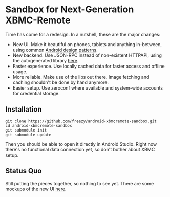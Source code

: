 
Sandbox for Next-Generation XBMC-Remote
=======================================

Time has come for a redesign. In a nutshell, these are the major changes:

* New UI. Make it beautiful on phones, tablets and anything in-between, using
  common [Android design patterns](http://developer.android.com/design/index.html).
* New backend. Use JSON-RPC instead of non-existent HTTPAPI, using the
  autogenerated library [here](https://github.com/freezy/xbmc-jsonrpclib-android).
* Faster experience. Use locally cached data for faster access and offline usage.
* More reliable. Make use of the libs out there. Image fetching and caching shouldn't
  be done by hand anymore.
* Easier setup. Use zeroconf where available and system-wide accounts for credential
  storage.

## Installation

    git clone https://github.com/freezy/android-xbmcremote-sandbox.git
    cd android-xbmcremote-sandbox
    git submodule init
    git submodule update

Then you should be able to open it directly in Android Studio. Right now there's no
functional data connection yet, so don't bother about XBMC setup.

## Status Quo
Still putting the pieces together, so nothing to see yet. There are some mockups of
the new UI [here](https://github.com/freezy/android-xbmcremote-sandbox/tree/master/doc/mockups).
